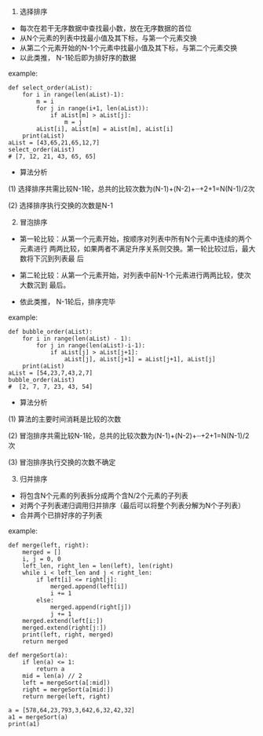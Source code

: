1. 选择排序

* 每次在若干无序数据中查找最小数，放在无序数据的首位
* 从N个元素的列表中找最小值及其下标，与第一个元素交换
* 从第二个元素开始的N-1个元素中找最小值及其下标，与第二个元素交换
* 以此类推， N-1轮后即为排好序的数据

example:
```
def select_order(aList):
    for i in range(len(aList)-1):
        m = i
        for j in range(i+1, len(aList)):
            if aList[m] > aList[j]:
                m = j
        aList[i], aList[m] = aList[m], aList[i]
    print(aList)
aList = [43,65,21,65,12,7]
select_order(aList)
# [7, 12, 21, 43, 65, 65]
```
* 算法分析

(1) 选择排序共需比较N-1轮，总共的比较次数为(N-1)+(N-2)+┈+2+1=N(N-1)/2次

(2) 选择排序执行交换的次数是N-1

2. 冒泡排序

* 第一轮比较：从第一个元素开始，按顺序对列表中所有N个元素中连续的两个元素进行
两两比较，如果两者不满足升序关系则交换。第一轮比较过后，最大数将下沉到列表最
后

* 第二轮比较：从第一个元素开始，对列表中前N-1个元素进行两两比较，使次大数沉到
最后。

* 依此类推， N-1轮后，排序完毕

example:
```
def bubble_order(aList):
    for i in range(len(aList) - 1):
        for j in range(len(aList)-i-1):
            if aList[j] > aList[j+1]:
                aList[j], aList[j+1] = aList[j+1], aList[j]
    print(aList)
aList = [54,23,7,43,2,7]
bubble_order(aList)
#  [2, 7, 7, 23, 43, 54]
```
* 算法分析

(1) 算法的主要时间消耗是比较的次数

(2) 冒泡排序共需比较N-1轮，总共的比较次数为(N-1)+(N-2)+┈+2+1=N(N-1)/2次

(3) 冒泡排序执行交换的次数不确定

3. 归并排序

* 将包含N个元素的列表拆分成两个含N/2个元素的子列表
* 对两个子列表递归调用归并排序（最后可以将整个列表分解为N个子列表）
* 合并两个已排好序的子列表

example:
```
def merge(left, right):
    merged = []
    i, j = 0, 0
    left_len, right_len = len(left), len(right)
    while i < left_len and j < right_len:
        if left[i] <= right[j]:
            merged.append(left[i])
            i += 1
        else:
            merged.append(right[j])
            j += 1
    merged.extend(left[i:])
    merged.extend(right[j:])
    print(left, right, merged)
    return merged

def mergeSort(a):
    if len(a) <= 1:
        return a
    mid = len(a) // 2
    left = mergeSort(a[:mid])
    right = mergeSort(a[mid:])
    return merge(left, right)

a = [578,64,23,793,3,642,6,32,42,32]
a1 = mergeSort(a)
print(a1)
```